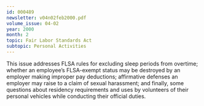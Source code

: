 ```yaml
---
id: 000489
newsletter: v04n02feb2000.pdf
volume_issue: 04-02
year: 2000
month: 2
topic: Fair Labor Standards Act
subtopic: Personal Activities
---
```


This issue addresses FLSA rules for excluding sleep periods from overtime; whether an employee’s FLSA-exempt status may be destroyed by an employer making improper pay deductions; affirmative defenses an employer may raise to a claim of sexual  harassment; and finally, some questions about residency requirements and uses by volunteers of their personal vehicles while conducting their official duties.